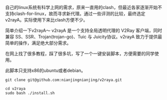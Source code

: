 自己的linux系统有科学上网的需求，原来一直用的clash，但最近各家逐渐开始不支持clash-for-linux，故而寻求新代理。通过一些评测的比较，最终选定v2rayA。实际使用下来比clash方便不少。

简单介绍一下v2rayA～
v2rayA 是一个支持全局透明代理的 V2Ray 客户端，同时兼容 SS、SSR、Trojan(trojan-go)、Tuic 与 Juicity协议。v2rayA 致力于提供最简单的操作，满足绝大部分需求。

在网上找了很多教程，踩了很多坑，写了一个一键安装脚本，方便需要的同学使用。

此脚本只支持x86的ubuntu或者debian。

```
git clone git@github.com:nianjingnianjing/v2raya.git
```

```
cd v2raya
sudo bash ./install.sh
```
